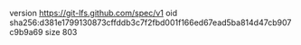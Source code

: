 version https://git-lfs.github.com/spec/v1
oid sha256:d381e1799130873cffddb3c7f2fbd001f166ed67ead5ba814d47cb907c9b9a69
size 803
